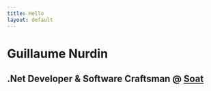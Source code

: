 ```yaml
---
title: Hello
layout: default
---
```


# Guillaume Nurdin

## .Net Developer & Software Craftsman @ [Soat](http://www.soat.fr)
